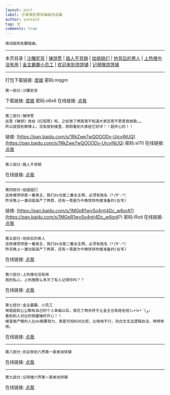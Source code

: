 ```yaml
---
layout: post
label: 沙漠骆驼等改编曲作品集
author: yoneasd
tag: 文
comments: true
---
```


    填词版网友翻唱曲。
    
---

本页目录 \| [沙雕驼背](#dxjje)  \| [锤饼愿](#dxjja) \| [路人不背锅](#dxjjb) \| [给姐姐们](#dxjjc) \| [他背后的男人](#dxjjd) \| [上热搜也没有用](#dxjjf) \| [金主霸霸小员工](#dxjjg) \| [欢迎来到烧饼铺](#dxjjh) \| [记得搜烧饼铺](#dxjji)

---

打包下载链接: [度娘](https://pan.baidu.com/s/1CoE1CWqV3xEdV6DZ_IE6XA?) 密码:mqgm

<a name="dxjje"></a>

    第一部分:沙雕驼背
    
下载链接: [度娘](https://pan.baidu.com/s/1lcLpVt5WMKogy_e6XYg5gw) 密码:o6x6
在线链接: [点我](http://star-fans.com/app/dist/play.html?id=708168&shareuserid=811078&sharetime=1542362043040&isqrcode=0&platform=5)

---

<a name="dxjja"></a>

    第二部分:锤饼愿
    这首《锤饼》改自《红昭愿》啦，之前放了两首我不知道大家还愿不愿意我放歌……
    所以就投到微博上，没有放到楼里，刚刚看到大家给它好评！！超开心的！！
    
链接: [https://pan.baidu.com/s/1RkZwe7wQOOODv-UicvjNUQ](https://pan.baidu.com/s/1RkZwe7wQOOODv-UicvjNUQ) 密码:sl70
在线链接: [点我](http://star-fans.com/app/dist/play.html?id=708328&shareuserid=811078&sharetime=1542362077882&isqrcode=0&platform=5)

---

<a name="dxjjb"></a>

    第三部分:路人不背锅
    
在线链接: [点我](http://star-fans.com/app/dist/play.html?id=708441&shareuserid=811078&sharetime=1542362109986&isqrcode=0&platform=5)

---

<a name="dxjjc"></a>

    第四部分:给姐姐们
    这栋楼饼饼是一番男主，我们dx也是二番女主啊，必须有姓名（*/∇＼*）
    昨天晚上一激动就高产了两首，还有一首是为今晚饼饼热搜准备的(在写)
    
链接: [https://pan.baidu.com/s/1MGpR1wvSo4ntj4Dc_w6orA?](https://pan.baidu.com/s/1MGpR1wvSo4ntj4Dc_w6orA?) 密码:l9zd
在线链接: [点我](http://star-fans.com/app/dist/play.html?id=708511&shareuserid=811078&sharetime=1542362146582&isqrcode=0&platform=5)

---

<a name="dxjjd"></a>

    第五部分:他背后的男人
    这栋楼饼饼是一番男主，我们dx也是二番女主啊，必须有姓名（*/∇＼*）
    昨天晚上一激动就高产了两首，还有一首是为今晚饼饼热搜准备的(在写)
    
在线链接: [点我](http://star-fans.com/app/dist/play.html?id=708586&shareuserid=811078&sharetime=1542362202060&isqrcode=0&platform=5)

---

<a name="dxjjf"></a>

    第六部分:上热搜也没有用
    我的私心，上热搜那么多次了有人记得你吗？？
    
在线链接: [点我](http://star-fans.com/app/dist/play.html?id=708370&shareuserid=811078&sharetime=1542362717180&isqrcode=0&platform=5)

---

<a name="dxjjg"></a>

    第七部分:金主霸霸、小员工
    继姐姐和公公都有自己的个人单曲以后，我花了两天终于让金主也有姓名啦(๑•̀ㅂ•́)و✧
    看到别人对比的销量锤好开心！！
    楼里面产粮的人比dx都要努力，真是可怕的对比呢，比啥啥不行，洗白文无法逻辑自洽，啧啧啧啧。
    
在线链接: [点我](http://star-fans.com/app/dist/play.html?id=709540&shareuserid=811078&sharetime=1542623089645&isqrcode=0&platform=5)

---

<a name="dxjjh"></a>

    第八部分:欢迎来到六界第一美男烧饼铺

在线链接: [点我](http://star-fans.com/app/dist/play.html?id=709656&shareuserid=811078&sharetime=1542707843667&isqrcode=0&platform=5)

---

<a name="dxjji"></a>

    第九部分:记得搜六界第一美男烧饼铺
    
在线链接: [点我](http://star-fans.com/app/dist/play.html?id=709642&shareuserid=811078&sharetime=1542707912515&isqrcode=0&platform=5)

